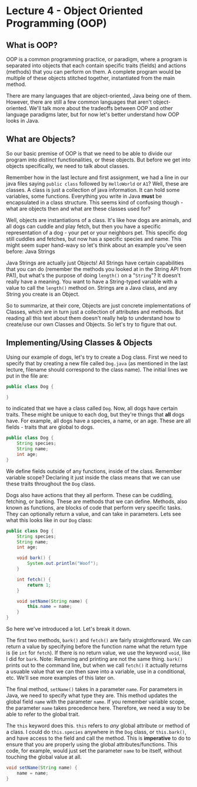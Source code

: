 # Lecture 4 - Object Oriented Programming (OOP)

## What is OOP?

OOP is a common programming practice, or paradigm, where a program is separated into objects that each contain specific traits (fields) and actions (methods) that you can perform on them. A complete program would be multiple of these objects stitched together, instantiated from the main method.

There are many languages that are object-oriented, Java being one of them. However, there are still a few common languages that aren't object-oriented. We'll talk more about the tradeoffs between OOP and other language paradigms later, but for now let's better understand how OOP looks in Java.

## What are Objects?

So our basic premise of OOP is that we need to be able to divide our program into *distinct* functionalities, or these objects. But before we get into objects specifically, we need to talk about classes.

Remember how in the last lecture and first assignment, we had a line in our java files saying `public class` followed by `HelloWorld` or `A1`? Well, these are classes. A class is just a collection of java information. It can hold some variables, some functions. Everything you write in Java **must** be encapsulated in a class structure. This seems kind of confusing though - what are objects then and what are these classes used for?

Well, objects are instantiations of a class. It's like how dogs are animals, and all dogs can cuddle and play fetch, but then you have a specific representation of a dog - your pet or your neighbors pet. This specific dog still cuddles and fetches, but now has a specific species and name. This might seem super hand-wavy so let's think about an example you've seen before: Java Strings

Java Strings are actually just Objects! All Strings have certain capabilities that you can do (remember the methods you looked at in the String API from PA1), but what's the purpose of doing `length()` on a "`String`"? It doesn't really have a meaning. You want to have a String-typed variable with a value to call the `length()` method on. Strings are a Java class, and any String you create is an Object.

So to summarize, at their core, Objects are just concrete implementations of Classes, which are in turn just a collection of attributes and methods. But reading all this text about them doesn't really help to understand how to create/use our own Classes and Objects. So let's try to figure that out.

## Implementing/Using Classes & Objects

Using our example of dogs, let's try to create a Dog class. First we need to specify that by creating a new file called `Dog.java` (as mentioned in the last lecture, filename should correspond to the class name). The initial lines we put in the file are:

```Java
public class Dog {

}
```

to indicated that we have a class called `Dog`. Now, all dogs have certain traits. These might be unique to each dog, but they're things that **all** dogs have. For example, all dogs have a species, a name, or an age. These are all fields - traits that are global to dogs.

```Java
public class Dog {
    String species;
    String name;
    int age;
}
```

We define fields outside of any functions, inside of the class. Remember variable scope? Declaring it just inside the class means that we can use these traits throughout the `Dog` class.

Dogs also have actions that they all perform. These can be cuddling, fetching, or barking. These are methods that we can define. Methods, also known as functions, are blocks of code that perform very specific tasks. They can optionally return a value, and can take in parameters. Lets see what this looks like in our `Dog` class:

```Java
public class Dog {
    String species;
    String name;
    int age;

    void bark() {
        System.out.println("Woof");
    }

    int fetch() {
        return 1;
    }

    void setName(String name) {
        this.name = name;
    }
}
```

So here we've introduced a lot. Let's break it down.

The first two methods, `bark()` and `fetch()` are fairly straightforward. We can return a value by specifying before the function name what the return type is (ie `int` for `fetch`). If there is no return value, we use the keyword `void`, like I did for `bark`.
Note: Returning and printing are not the same thing. `bark()` prints out to the command line, but when we call `fetch()` it actually returns a usuable value that we can then save into a variable, use in a conditional, etc. We'll see more examples of this later on.

The final method, `setName()` takes in a parameter `name`. For parameters in Java, we need to specify what type they are. This method updates the global field `name` with the parameter `name`. If you remember variable scope, the parameter `name` takes precedence here. Therefore, we need a way to be able to refer to the global trait.

The `this` keyword does this. `this` refers to *any* global attribute or method of a class. I could do `this.species` anywhere in the `Dog` class, or `this.bark()`, and have access to the field and call the method. This is **imperative** to do to ensure that you are properly using the global attributes/functions. This code, for example, would just set the parameter `name` to be itself, without touching the global value at all.

```Java
void setName(String name) {
    name = name;
}
```
